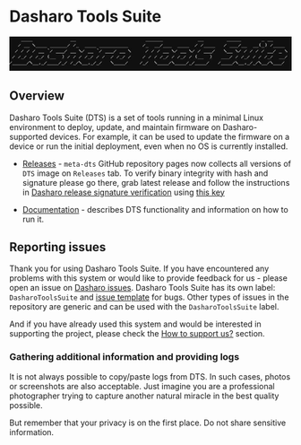 # Dasharo Tools Suite

![](./images/dts-logo.jpg)

## Overview

Dasharo Tools Suite (DTS) is a set of tools running in a minimal Linux
environment to deploy, update, and maintain firmware on Dasharo-supported
devices. For example, it can be used to update the firmware on a device or run
the initial deployment, even when no OS is currently installed.

* [Releases](https://github.com/Dasharo/meta-dts/releases) - `meta-dts` GitHub
  repository pages now collects all versions of `DTS` image on `Releases` tab.
  To verify binary integrity with hash and signature please go there, grab
  latest release and follow the instructions in [Dasharo release signature
  verification](../guides/signature-verification.md) using [this key](https://raw.githubusercontent.com/3mdeb/3mdeb-secpack/master/dasharo/dasharo_tools_suite/dasharo-tools-suite-open-source-software-release-1.2.x-signing-key-pub.asc)

* [Documentation](documentation.md) - describes DTS functionality and
  information on how to run it.

## Reporting issues

Thank you for using Dasharo Tools Suite. If you have encountered any problems
with this system or would like to provide feedback for us - please open an issue
on [Dasharo
issues](https://github.com/Dasharo/dasharo-issues/issues?q=is%3Aopen+is%3Aissue+label%3ADasharoToolsSuite).
Dasharo Tools Suite has its own label: `DasharoToolsSuite` and [issue
template](https://github.com/Dasharo/dasharo-issues/issues/new?assignees=&labels=bug&projects=&template=bug_report.yml)
for bugs. Other types of issues in the repository are generic and can be used
with the `DasharoToolsSuite` label.

And if you have already used this system and would be interested in supporting
the project, please check the
[How to support us?](../osf-trivia-list/dts.md#how-to-support-us) section.

### Gathering additional information and providing logs

It is not always possible to copy/paste logs from DTS. In such cases, photos or
screenshots are also acceptable. Just imagine you are a professional
photographer trying to capture another natural miracle in the best quality
possible.

But remember that your privacy is on the first place. Do not share sensitive
information.

